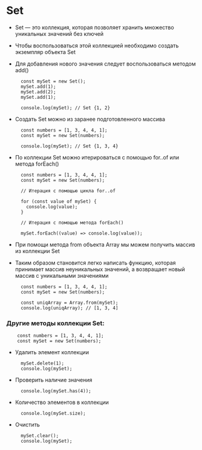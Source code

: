 # Set

- Set — это коллекция, которая позволяет хранить множество уникальных значений без ключей
- Чтобы воспользоваться этой коллекцией необходимо создать экземпляр объекта Set
- Для добавления нового значения следует воспользоваться методом add()

        const mySet = new Set();
        mySet.add(1);
        mySet.add(2);
        mySet.add(1);

        console.log(mySet); // Set {1, 2}

- Создать Set можно из заранее подготовленного массива

        const numbers = [1, 3, 4, 4, 1];
        const mySet = new Set(numbers);

        console.log(mySet); // Set {1, 3, 4}

- По коллекции Set можно итерироваться с помощью for..of или метода forEach()

        const numbers = [1, 3, 4, 4, 1];
        const mySet = new Set(numbers);

        // Итерация с помощью цикла for..of

        for (const value of mySet) {
          console.log(value);
        }

        // Итерация с помощью метода forEach()

        mySet.forEach((value) => console.log(value));

- При помощи метода from объекта Array мы можем получить массив из коллекции Set
- Таким образом становится легко написать функцию, которая принимает массив неуникальных значений, а возвращает новый массив с уникальными значениями

        const numbers = [1, 3, 4, 4, 1];
        const mySet = new Set(numbers);

        const uniqArray = Array.from(mySet);
        console.log(uniqArray); // [1, 3, 4]

### Другие методы коллекции Set:

        const numbers = [1, 3, 4, 4, 1];
        const mySet = new Set(numbers);

- Удалить элемент коллекции

        mySet.delete(1);
        console.log(mySet);

- Проверить наличие значения

        console.log(mySet.has(4));

- Количество элементов в коллекции

        console.log(mySet.size);

- Очистить

        mySet.clear();
        console.log(mySet);
